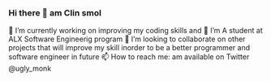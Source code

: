 ### Hi there 👋 am Clin smol

🔭 I’m currently working on improving my coding skills and
🌱 I’m A student at ALX Software Engineerig program
👯 I’m looking to collaborate on other projects  that will improve my skill inorder to be a better programmer and software engineer in future
📫 How to reach me: am available on Twitter @ugly_monk
